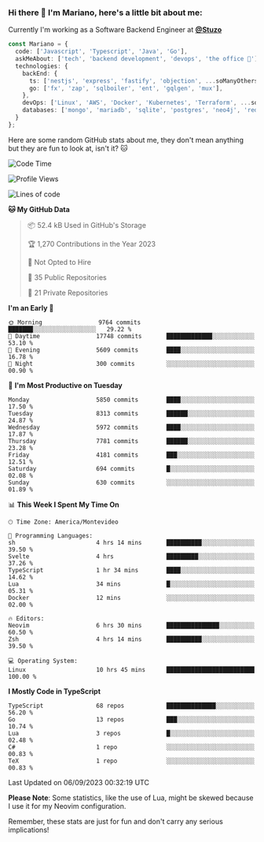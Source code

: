 ### Hi there 👋 I'm Mariano, here's a little bit about me:

Currently I'm working as a Software Backend Engineer at [**@Stuzo**](https://www.stuzo.com/)

```ts
const Mariano = {
  code: ['Javascript', 'Typescript', 'Java', 'Go'],
  askMeAbout: ['tech', 'backend development', 'devops', 'the office 💼'],
  technologies: {
    backEnd: {
      ts: ['nestjs', 'express', 'fastify', 'objection', ...soManyOthersFrameworks],
      go: ['fx', 'zap', 'sqlboiler', 'ent', 'gqlgen', 'mux'],
    },
    devOps: ['Linux', 'AWS', 'Docker', 'Kubernetes', 'Terraform', ...soManyOthersTools],
    databases: ['mongo', 'mariadb', 'sqlite', 'postgres', 'neo4j', 'redis', ...],
  }
};
```

Here are some random GitHub stats about me, they don't mean anything but they are fun to look at, isn't it? 🐱

<!--START_SECTION:waka-->
![Code Time](http://img.shields.io/badge/Code%20Time-1%2C139%20hrs%2029%20mins-blue)

![Profile Views](http://img.shields.io/badge/Profile%20Views-0-blue)

![Lines of code](https://img.shields.io/badge/From%20Hello%20World%20I%27ve%20Written-11.1%20million%20lines%20of%20code-blue)

**🐱 My GitHub Data** 

> 📦 52.4 kB Used in GitHub's Storage 
 > 
> 🏆 1,270 Contributions in the Year 2023
 > 
> 🚫 Not Opted to Hire
 > 
> 📜 35 Public Repositories 
 > 
> 🔑 21 Private Repositories 
 > 
**I'm an Early 🐤** 

```text
🌞 Morning                9764 commits        ███████░░░░░░░░░░░░░░░░░░   29.22 % 
🌆 Daytime                17748 commits       █████████████░░░░░░░░░░░░   53.10 % 
🌃 Evening                5609 commits        ████░░░░░░░░░░░░░░░░░░░░░   16.78 % 
🌙 Night                  300 commits         ░░░░░░░░░░░░░░░░░░░░░░░░░   00.90 % 
```
📅 **I'm Most Productive on Tuesday** 

```text
Monday                   5850 commits        ████░░░░░░░░░░░░░░░░░░░░░   17.50 % 
Tuesday                  8313 commits        ██████░░░░░░░░░░░░░░░░░░░   24.87 % 
Wednesday                5972 commits        ████░░░░░░░░░░░░░░░░░░░░░   17.87 % 
Thursday                 7781 commits        ██████░░░░░░░░░░░░░░░░░░░   23.28 % 
Friday                   4181 commits        ███░░░░░░░░░░░░░░░░░░░░░░   12.51 % 
Saturday                 694 commits         █░░░░░░░░░░░░░░░░░░░░░░░░   02.08 % 
Sunday                   630 commits         ░░░░░░░░░░░░░░░░░░░░░░░░░   01.89 % 
```


📊 **This Week I Spent My Time On** 

```text
🕑︎ Time Zone: America/Montevideo

💬 Programming Languages: 
sh                       4 hrs 14 mins       ██████████░░░░░░░░░░░░░░░   39.50 % 
Svelte                   4 hrs               █████████░░░░░░░░░░░░░░░░   37.26 % 
TypeScript               1 hr 34 mins        ████░░░░░░░░░░░░░░░░░░░░░   14.62 % 
Lua                      34 mins             █░░░░░░░░░░░░░░░░░░░░░░░░   05.31 % 
Docker                   12 mins             ░░░░░░░░░░░░░░░░░░░░░░░░░   02.00 % 

🔥 Editors: 
Neovim                   6 hrs 30 mins       ███████████████░░░░░░░░░░   60.50 % 
Zsh                      4 hrs 14 mins       ██████████░░░░░░░░░░░░░░░   39.50 % 

💻 Operating System: 
Linux                    10 hrs 45 mins      █████████████████████████   100.00 % 
```

**I Mostly Code in TypeScript** 

```text
TypeScript               68 repos            ██████████████░░░░░░░░░░░   56.20 % 
Go                       13 repos            ███░░░░░░░░░░░░░░░░░░░░░░   10.74 % 
Lua                      3 repos             █░░░░░░░░░░░░░░░░░░░░░░░░   02.48 % 
C#                       1 repo              ░░░░░░░░░░░░░░░░░░░░░░░░░   00.83 % 
TeX                      1 repo              ░░░░░░░░░░░░░░░░░░░░░░░░░   00.83 % 
```




 Last Updated on 06/09/2023 00:32:19 UTC
<!--END_SECTION:waka-->

**Please Note**: Some statistics, like the use of Lua, might be skewed because I use it for my Neovim configuration.

Remember, these stats are just for fun and don't carry any serious implications!

